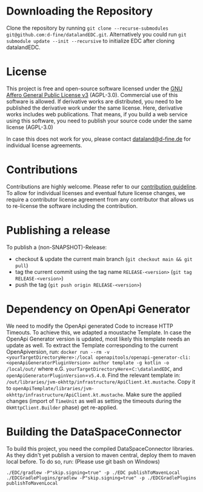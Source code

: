 # Downloading the Repository

Clone the repository by running `git clone --recurse-submodules git@github.com:d-fine/datalandEDC.git`. Alternatively
you could run `git submodule update --init --recursive` to initialize EDC after cloning datalandEDC.

# License
This project is free and open-source software licensed under the [GNU Affero General Public License v3](LICENSE) (AGPL-3.0). Commercial use of this software is allowed. If derivative works are distributed, you need to be published the derivative work under the same license. Here, derivative works includes web publications. That means, if you build a web service using this software, you need to publish your source code under the same license (AGPL-3.0)

In case this does not work for you, please contact dataland@d-fine.de for individual license agreements.

# Contributions
Contributions are highly welcome. Please refer to our [contribution guideline](contribution/contribution.md).
To allow for individual licenses and eventual future license changes, we require a contributor license agreement from any contributor that allows us to re-license the software including the contribution.

# Publishing a release
To publish a (non-SNAPSHOT)-Release:
* checkout & update the current main branch (`git checkout main && git pull`)
* tag the current commit using the tag name `RELEASE-<version>` (`git tag RELEASE-<version>`)
* push the tag (`git push origin RELEASE-<version>`)

# Dependency on OpenApi Generator
We need to modify the OpenApi generated Code to increase HTTP Timeouts. To achieve this, we adapted a moustache Template. 
In case the OpenApi Generator version is updated, most likely this template needs an update as well. To 
extract the Template corresponding to the current OpenApiversion, run:
`docker run --rm -v <yourTargetDirectoryHere>:/local openapitools/openapi-generator-cli:<openApiGeneratorPluginVersion> author template -g kotlin -o /local/out/`
where e.G. `yourTargetDirectoryHere`=`C:\datalandEDC`, and `openApiGeneratorPluginVersion`=`v5.4.0`.
Find the relevant template in: `/out/libraries/jvm-okhttp/infrastructure/ApiClient.kt.mustache`.
Copy it to `openApiTemplate/libraries/jvm-okhttp/infrastructure/ApiClient.kt.mustache`. 
Make sure the applied changes (import of `TimeUnit` as well as setting the timeouts during the `OkHttpClient.Builder` phase) get re-applied.

# Building the DataSpaceConnector
To build this project, you need the compiled DataSpaceConnector libraries. As they didn't yet publish a version to maven central, deploy them to maven local before. 
To do so, run: (Please use git bash on Windows)
```
./EDC/gradlew -P"skip.signing=true" -p ./EDC publishToMavenLocal
./EDCGradlePlugins/gradlew -P"skip.signing=true" -p ./EDCGradlePlugins publishToMavenLocal
```
